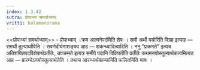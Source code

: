 ```yaml
---
index: 1.3.42
sutra: प्रोपाभ्यां समर्थाभ्याम्
vritti: balamanorama
---
```


<<प्रोपाभ्यां समर्थाभ्याम्>> - प्रोपाभ्याम् ।क्रम आत्मनेपद॑मिति शेषः । समौ अर्थौ ययोरिति विग्रह इत्याह —  समर्थौ तुल्यार्थाविति । सवर्णदीर्घमाशङ्क्य आह —  शकन्ध्वादित्वादिति । ननु "प्रक्रमते" इत्यत्र अतिशयितपदविक्षेपार्थप्रतीतेः, उपक्रमते इत्यत्र समीपे पदानि विक्षिपतीति प्रतीतेः कथमनयोस्तुल्यार्थकत्वमित्यत आह —  प्रारम्भेऽनयोस्तुल्यार्थतेति । तथाच आरम्भार्थकाम्यामिति फलितमिति भावः । 